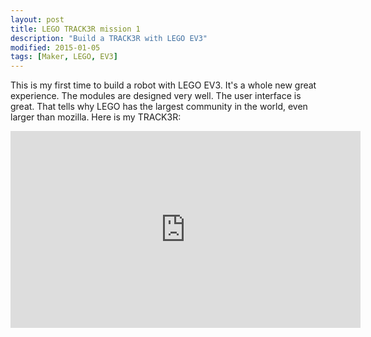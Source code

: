 ```yaml
---
layout: post
title: LEGO TRACK3R mission 1
description: "Build a TRACK3R with LEGO EV3"
modified: 2015-01-05
tags: [Maker, LEGO, EV3]
---
```


 This is my first time to build a robot with LEGO EV3. It's a whole new great experience. The modules are designed very well. The user interface is great. That tells why LEGO has the largest community in the world, even larger than mozilla. Here is my TRACK3R:

<iframe width="560" height="315" src="https://www.youtube.com/embed/rAzUZG6LV2E" frameborder="0" allow="accelerometer; autoplay; encrypted-media; gyroscope; picture-in-picture" allowfullscreen></iframe>
